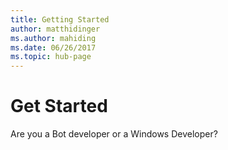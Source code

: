 ```yaml
---
title: Getting Started
author: matthidinger
ms.author: mahiding
ms.date: 06/26/2017
ms.topic: hub-page
---
```


# Get Started

Are you a Bot developer or a Windows Developer?


